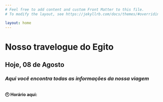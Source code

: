 ```yaml
---
# Feel free to add content and custom Front Matter to this file.
# To modify the layout, see https://jekyllrb.com/docs/themes/#overriding-theme-defaults

layout: home
---
```

# Nosso travelogue do Egito
## Hoje, 08 de Agosto
### _Aqui você encontra todas as informações da nossa viagem_

<br/>
<div style="margin: 0">
<p style="display:inline"><strong>🕙 Horário aqui:</strong></p>
<p style="display:inline; margin:0" id="time">
    <script>
        var timeDisplay = document.getElementById("time");

        function refreshTime() {
        var dateString = new Date().toLocaleString("pt-BR", {timeZone: "Africa/Cairo"});
        var justTime = dateString.split(", ")[1];
        timeDisplay.innerHTML = justTime;
        }

        setInterval(refreshTime, 1000);
    </script>
</p>
<div/>
<br/>
**📍 Cidade que estamos:** Luxor <br/>
**🌡️ Temperatura:** 42 °C <br/>
**🏛️ Visitaremos:** Templo de Karnak e Templo de Luxor <br/>

<br/>

## Últimos posts
### _O que estivemos fazendo nos últimos dias?_

<br/>

## Viagem
[ 📅 Ver roteiro completo]() <br/>
[ ⏮️ Ver próximo dia]() <br/>
[ ⏭️ Ver dia anterior]() <br/>